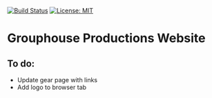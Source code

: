 [![Build
Status](https://travis-ci.org/mikewill4/grouphouseproductions.png?branch=master)](https://travis-ci.org/mikewill4/grouphouseproductions)
[![License: MIT](https://img.shields.io/badge/License-MIT-yellow.svg)](https://opensource.org/licenses/MIT)
# Grouphouse Productions Website
## To do:
* Update gear page with links
* Add logo to browser tab
